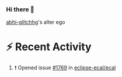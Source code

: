 ### Hi there 👋


[abhi-glitchhg](https://github.com/abhi-glitchhg)'s alter ego



# :zap: Recent Activity

<!--START_SECTION:activity-->
1. ❗ Opened issue [#1769](https://github.com/eclipse-ecal/ecal/issues/1769) in [eclipse-ecal/ecal](https://github.com/eclipse-ecal/ecal)
<!--END_SECTION:activity-->

